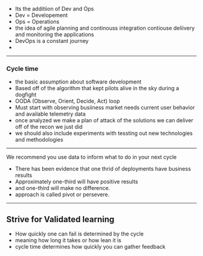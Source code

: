 -  Its the additiion of Dev and Ops 
- Dev = Developement 
- Ops = Operations  
- the idea of agile planning and continouss  integration contiouse deliivery and monitoring the applications  
- DevOps is a constant journey 
-

---

### Cycle time

- the basic assumption about software development  
- Based off of the algorithm that kept pilots alive in the sky during a dogfight 
- OODA  (Observe, Orient, Decide, Act) loop
- Must start with observing  busiiness market needs current user behavior  and available telemetry data 
- once analyzed we make a plan of attack of the solutions we can deliver off of the recon we just did 
- we should also include experiments with tessting out new technologies and methodologies 

---

We recommend you use data to inform what   to do in  your next cycle 
- There has been evidence that one thrid of deployments have business results 
- Approximately one-third will have positive results
- and one-third will make no difference. 
- approach is called pivot or persevere.

---

##  Strive for Validated learning 

- How quickly one can fail is determined by the cycle 
- meaning how long it takes or how lean it is 
- cycle time determines how quickly you can gather feedback 